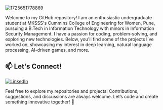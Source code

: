 ![1725651778869](https://github.com/user-attachments/assets/8e793e12-02f2-4aef-88bf-5b410f2cbe7a)


Welcome to my GitHub repository! I am an enthusiastic undergraduate student at MKSSS's Cummins College of Engineering for Women, Pune, pursuing a B.Tech in Information Technology with minors in Information Security Management. I have a passion for coding, problem-solving, and exploring new technologies. Below, you'll find some of the projects I’ve worked on, showcasing my interest in deep learning, natural language processing, AI-driven games, and more.




## 📫 **Let's Connect!**
[![LinkedIn](<img src="https://cdn-icons-png.flaticon.com/512/174/174857.png" alt="Alt text" width="300" height="200"/>
)](https://www.linkedin.com/in/shrimayee-adkar/)


Feel free to explore my repositories and projects! Contributions, suggestions, and discussions are always welcome. Let’s code and create something innovative together! 🎉

